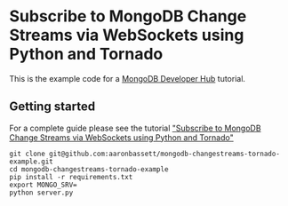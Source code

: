 # Subscribe to MongoDB Change Streams via WebSockets using Python and Tornado

This is the example code for a [MongoDB Developer Hub](https://developer.mongodb.com/) tutorial.

## Getting started

For a complete guide please see the tutorial ["Subscribe to MongoDB Change Streams via WebSockets using Python and Tornado"](https://developer.mongodb.com/how-to/subscribing-changes-browser-websockets)

    git clone git@github.com:aaronbassett/mongodb-changestreams-tornado-example.git
    cd mongodb-changestreams-tornado-example
    pip install -r requirements.txt
    export MONGO_SRV=
    python server.py
